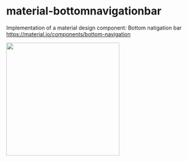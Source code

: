 # material-bottomnavigationbar
Implementation of a material design component: Bottom natigation bar <br/>
https://material.io/components/bottom-navigation

<img src="https://user-images.githubusercontent.com/11957858/160139993-77b54734-2618-4fc3-9997-60c25d91754b.jpg" width="300">
